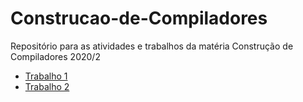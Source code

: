 # Construcao-de-Compiladores
Repositório para as atividades e trabalhos da matéria Construção de Compiladores 2020/2

- [Trabalho 1](https://github.com/Caotichazard/Construcao-de-Compiladores/tree/main/Trabalho-1)
- [Trabalho 2](https://github.com/Caotichazard/Construcao-de-Compiladores/tree/main/Trabalho-2)
